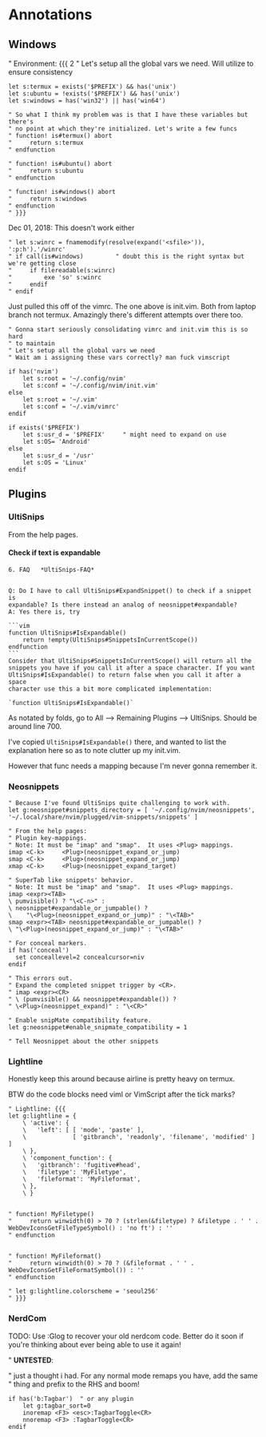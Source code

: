 # Annotations

## Windows

" Environment: {{{ 2
" Let's setup all the global vars we need. Will utilize to ensure consistency

```vim
let s:termux = exists('$PREFIX') && has('unix')
let s:ubuntu = !exists('$PREFIX') && has('unix')
let s:windows = has('win32') || has('win64')

" So what I think my problem was is that I have these variables but there's
" no point at which they're initialized. Let's write a few funcs
" function! is#termux() abort
"     return s:termux
" endfunction

" function! is#ubuntu() abort
"     return s:ubuntu
" endfunction

" function! is#windows() abort
"     return s:windows
" endfunction
" }}}
```

Dec 01, 2018: This doesn't work either

```vim
" let s:winrc = fnamemodify(resolve(expand('<sfile>')), ':p:h').'/winrc'
" if call(is#windows)         " doubt this is the right syntax but we're getting close
"     if filereadable(s:winrc)
"         exe 'so' s:winrc
"     endif
" endif
```

Just pulled this off of the vimrc. The one above is init.vim.
Both from laptop branch not termux. Amazingly there's different
attempts over there too.


```vim
" Gonna start seriously consolidating vimrc and init.vim this is so hard
" to maintain
" Let's setup all the global vars we need
" Wait am i assigning these vars correctly? man fuck vimscript

if has('nvim')
    let s:root = '~/.config/nvim'
    let s:conf = '~/.config/nvim/init.vim'
else
    let s:root = '~/.vim'
    let s:conf = '~/.vim/vimrc'
endif

if exists('$PREFIX')
    let s:usr_d = '$PREFIX'     " might need to expand on use
    let s:OS= 'Android'
else
    let s:usr_d = '/usr'
    let s:OS = 'Linux'
endif
```

## Plugins

### UltiSnips

From the help pages.

#### Check if text is expandable

    6. FAQ   *UltiSnips-FAQ*


    Q: Do I have to call UltiSnips#ExpandSnippet() to check if a snippet is
    expandable? Is there instead an analog of neosnippet#expandable?
    A: Yes there is, try

    ```vim
    function UltiSnips#IsExpandable()
        return !empty(UltiSnips#SnippetsInCurrentScope())
    endfunction
    ```
    Consider that UltiSnips#SnippetsInCurrentScope() will return all the
    snippets you have if you call it after a space character. If you want
    UltiSnips#IsExpandable() to return false when you call it after a space
    character use this a bit more complicated implementation:

    `function UltiSnips#IsExpandable()`

As notated by folds, go to All --> Remaining Plugins --> UltiSnips. Should be
around line 700.

I've copied `UltiSnips#IsExpandable()` there, and wanted to list the explanation
here so as to note clutter up my init.vim.

However that func needs a mapping because I'm never gonna remember it.

### Neosnippets

```vim
" Because I've found UltiSnips quite challenging to work with.
let g:neosnippet#snippets_directory = [ '~/.config/nvim/neosnippets', '~/.local/share/nvim/plugged/vim-snippets/snippets' ]

" From the help pages:
" Plugin key-mappings.
" Note: It must be "imap" and "smap".  It uses <Plug> mappings.
imap <C-k>     <Plug>(neosnippet_expand_or_jump)
smap <C-k>     <Plug>(neosnippet_expand_or_jump)
xmap <C-k>     <Plug>(neosnippet_expand_target)

" SuperTab like snippets' behavior.
" Note: It must be "imap" and "smap".  It uses <Plug> mappings.
imap <expr><TAB>
\ pumvisible() ? "\<C-n>" :
\ neosnippet#expandable_or_jumpable() ?
\    "\<Plug>(neosnippet_expand_or_jump)" : "\<TAB>"
smap <expr><TAB> neosnippet#expandable_or_jumpable() ?
\ "\<Plug>(neosnippet_expand_or_jump)" : "\<TAB>"

" For conceal markers.
if has('conceal')
  set conceallevel=2 concealcursor=niv
endif

" This errors out.
" Expand the completed snippet trigger by <CR>.
" imap <expr><CR>
" \ (pumvisible() && neosnippet#expandable()) ?
" \<Plug>(neosnippet_expand)" : "\<CR>"

" Enable snipMate compatibility feature.
let g:neosnippet#enable_snipmate_compatibility = 1

" Tell Neosnippet about the other snippets
```

### Lightline

Honestly keep this around because airline is pretty heavy on termux.

BTW do the code blocks need viml or VimScript after the tick marks?

```viml
" Lightline: {{{
let g:lightline = {
    \ 'active': {
    \   'left': [ [ 'mode', 'paste' ],
    \             [ 'gitbranch', 'readonly', 'filename', 'modified' ] ]
    \ },
    \ 'component_function': {
    \   'gitbranch': 'fugitive#head',
    \   'filetype': 'MyFiletype',
    \   'fileformat': 'MyFileformat',
    \ },
    \ }


" function! MyFiletype()
"     return winwidth(0) > 70 ? (strlen(&filetype) ? &filetype . ' ' . WebDevIconsGetFileTypeSymbol() : 'no ft') : ''
" endfunction


" function! MyFileformat()
"     return winwidth(0) > 70 ? (&fileformat . ' ' . WebDevIconsGetFileFormatSymbol()) : ''
" endfunction

" let g:lightline.colorscheme = 'seoul256'
" }}}
```

### NerdCom

TODO: Use :Glog to recover your old nerdcom code. Better do it soon if you're
thinking about ever being able to use it again!

" **UNTESTED**:

" just a thought i had. For any normal mode remaps you have, add the same
" thing and prefix <Esc> to the RHS and boom!

```vim
if has('b:Tagbar')  " or any plugin
    let g:tagbar_sort=0
    inoremap <F3> <esc>:TagbarToggle<CR>
    nnoremap <F3> :TagbarToggle<CR>
endif
```

